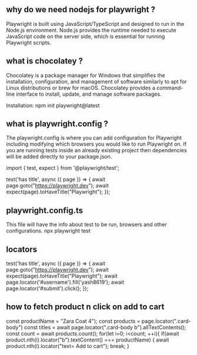 ## why do we need nodejs for playwright ?
Playwright is built using JavaScript/TypeScript and designed to run in the Node.js environment. Node.js provides the runtime needed to execute JavaScript code on the server side, which is essential for running Playwright scripts.

## what is chocolatey ?
Chocolatey is a package manager for Windows that simplifies the installation, configuration, and management of software similarly to apt for Linux distributions or brew for macOS. Chocolatey provides a command-line interface to install, update, and manage software packages.

Installation: npm init playwright@latest

## what is playwright.config ?
The playwright.config is where you can add configuration for Playwright including modifying which browsers you would like to run Playwright on. If you are running tests inside an already existing project then dependencies will be added directly to your package.json.

import { test, expect } from '@playwright/test';

test('has title', async ({ page }) => {
  await page.goto("https://playwright.dev");
  await expect(page).toHaveTitle("Playwright");
});

## playwright.config.ts
This file will have the info about test to be run, browsers and other configurations. 
npx playwright test

## locators

test('has title', async ({ page }) => {
  await page.goto("https://playwright.dev");
  await expect(page).toHaveTitle("Playwright");
  await page.locator('#username').fill('yash8619');
  await page.locator('#submit').click();
});

## how to fetch product n click on add to cart
const productName = "Zara Coat 4");
const products = page.locator(".card-body")
const titles = await page.locator(".card-body b").allTextContents();
const count = await products.count();
for(let i=0; i<count; ++i){
if(await product.nth(i).locator("b").textContent() === productName)
{ 
   await product.nth(i).locator("text= Add to cart");
   break;
}




